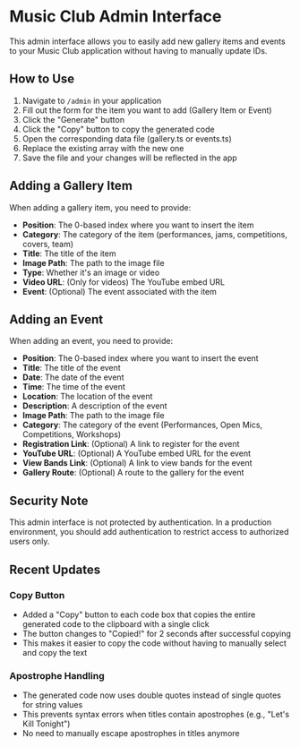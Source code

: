 # Music Club Admin Interface

This admin interface allows you to easily add new gallery items and events to your Music Club application without having to manually update IDs.

## How to Use

1. Navigate to `/admin` in your application
2. Fill out the form for the item you want to add (Gallery Item or Event)
3. Click the "Generate" button
4. Click the "Copy" button to copy the generated code
5. Open the corresponding data file (gallery.ts or events.ts)
6. Replace the existing array with the new one
7. Save the file and your changes will be reflected in the app

## Adding a Gallery Item

When adding a gallery item, you need to provide:

- **Position**: The 0-based index where you want to insert the item
- **Category**: The category of the item (performances, jams, competitions, covers, team)
- **Title**: The title of the item
- **Image Path**: The path to the image file
- **Type**: Whether it's an image or video
- **Video URL**: (Only for videos) The YouTube embed URL
- **Event**: (Optional) The event associated with the item

## Adding an Event

When adding an event, you need to provide:

- **Position**: The 0-based index where you want to insert the event
- **Title**: The title of the event
- **Date**: The date of the event
- **Time**: The time of the event
- **Location**: The location of the event
- **Description**: A description of the event
- **Image Path**: The path to the image file
- **Category**: The category of the event (Performances, Open Mics, Competitions, Workshops)
- **Registration Link**: (Optional) A link to register for the event
- **YouTube URL**: (Optional) A YouTube embed URL for the event
- **View Bands Link**: (Optional) A link to view bands for the event
- **Gallery Route**: (Optional) A route to the gallery for the event

## Security Note

This admin interface is not protected by authentication. In a production environment, you should add authentication to restrict access to authorized users only.

## Recent Updates

### Copy Button
- Added a "Copy" button to each code box that copies the entire generated code to the clipboard with a single click
- The button changes to "Copied!" for 2 seconds after successful copying
- This makes it easier to copy the code without having to manually select and copy the text

### Apostrophe Handling
- The generated code now uses double quotes instead of single quotes for string values
- This prevents syntax errors when titles contain apostrophes (e.g., "Let's Kill Tonight")
- No need to manually escape apostrophes in titles anymore 